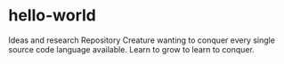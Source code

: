 # hello-world
Ideas and research Repository
Creature wanting to conquer every single source code language available. Learn to grow to learn to conquer.
